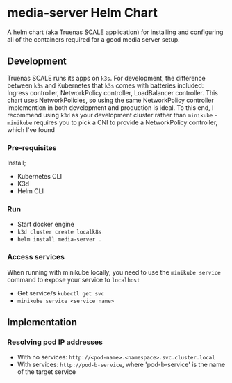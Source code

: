 # media-server Helm Chart

A helm chart (aka Truenas SCALE application) for installing and configuring all of the containers required for a good media server setup. 

## Development

Truenas SCALE runs its apps on `k3s`. For development, the difference between `k3s` and Kubernetes that `k3s` comes with batteries included: Ingress controller, NetworkPolicy controller, LoadBalancer controller. This chart uses NetworkPolicies, so using the same NetworkPolicy controller implemention in both development and production is ideal. To this end, I recommend using `k3d` as your development cluster rather than `minikube` - `minikube` requires you to pick a CNI to provide a NetworkPolicy controller, which I've found 

### Pre-requisites

Install;
- Kubernetes CLI
- K3d
- Helm CLI

### Run

- Start docker engine
- `k3d cluster create localk8s`
- `helm install media-server .`

### Access services

When running with minikube locally, you need to use the `minikube service` command to expose your service to `localhost`

- Get service/s
    `kubectl get svc`
- `minikube service <service name>`

## Implementation

### Resolving pod IP addresses

- With no services: `http://<pod-name>.<namespace>.svc.cluster.local`
- With services: `http://pod-b-service`, where 'pod-b-service' is the name of the target service
